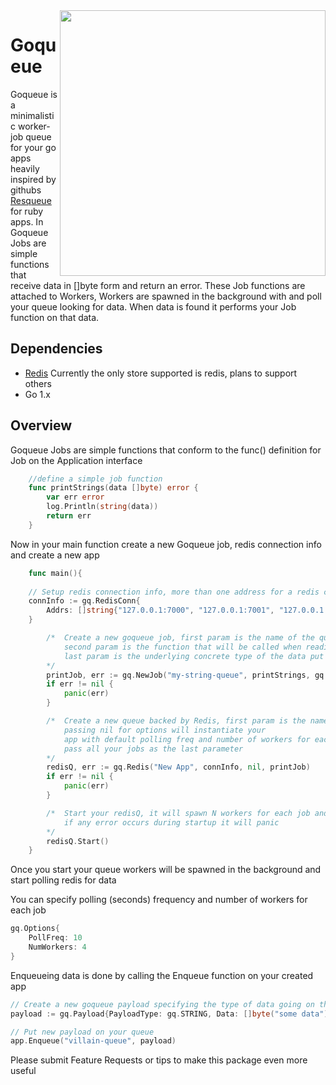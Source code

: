 <img align="right" src="https://user-images.githubusercontent.com/11549552/30172808-d1afedfa-93c3-11e7-8fb1-6d46007c4bb7.jpg" height="425px" border="0"/>

# Goqueue 
Goqueue is a minimalistic worker-job queue for your go apps heavily inspired by githubs [Resqueue](https://github.com/resque/resque) for ruby apps. 
In Goqueue Jobs are simple functions that receive data in []byte form and return an error. These Job functions are attached to Workers, Workers are spawned 
in the background with and poll your queue looking for data. When data is found it performs your Job function on that data.

## Dependencies
* [Redis](https://redis.io/download)
    Currently the only store supported is redis, plans to support others
* Go 1.x

## Overview 
Goqueue Jobs are simple functions that conform to the func() definition for Job on the Application interface
```go
    //define a simple job function 
    func printStrings(data []byte) error {
        var err error
        log.Println(string(data))
        return err
    }
```

Now in your main function create a new Goqueue job, redis connection info and create a new app 

```go
    func main(){
    
    // Setup redis connection info, more than one address for a redis cluster 
	connInfo := gq.RedisConn{
		Addrs: []string{"127.0.0.1:7000", "127.0.0.1:7001", "127.0.0.1:7002", "127.0.0.1:7003", "127.0.0.1:7004","127.0.0.1:7005"},
	}

        /*	Create a new goqueue job, first param is the name of the queue that will be used for reading
            second param is the function that will be called when reading from this queue
            last param is the underlying concrete type of the data put onto your queue
        */
        printJob, err := gq.NewJob("my-string-queue", printStrings, gq.STRING)
        if err != nil {
            panic(err)
        }

        /*	Create a new queue backed by Redis, first param is the name of your app
            passing nil for options will instantiate your
            app with default polling freq and number of workers for each job
            pass all your jobs as the last parameter
        */
        redisQ, err := gq.Redis("New App", connInfo, nil, printJob)
        if err != nil {
            panic(err)
        }

        /*	Start your redisQ, it will spawn N workers for each job and start polling the queue and processing data
            if any error occurs during startup it will panic
        */
        redisQ.Start()
    }
```

Once you start your queue workers will be spawned in the background and start polling redis for data 

You can specify polling (seconds) frequency and number of workers for each job 
```go 
gq.Options{
    PollFreq: 10 
    NumWorkers: 4
}
```

Enqueueing data is done by calling the Enqueue function on your created app 
```go 
// Create a new goqueue payload specifying the type of data going on the queue and the actual data in byte form
payload := gq.Payload{PayloadType: gq.STRING, Data: []byte("some data")}

// Put new payload on your queue
app.Enqueue("villain-queue", payload)
```

Please submit Feature Requests or tips to make this package even more useful
